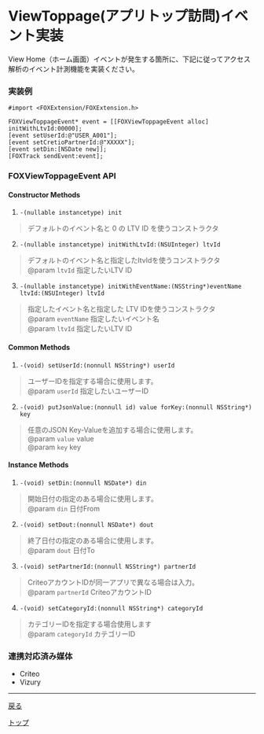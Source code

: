 # ViewToppage(アプリトップ訪問)イベント実装

View Home（ホーム画面）イベントが発生する箇所に、下記に従ってアクセス解析のイベント計測機能を実装ください。

### 実装例

```objc
#import <FOXExtension/FOXExtension.h>

FOXViewToppageEvent* event = [[FOXViewToppageEvent alloc] initWithLtvId:00000];
[event setUserId:@"USER_A001"];
[event setCretioPartnerId:@"XXXXX"];
[event setDin:[NSDate new]];
[FOXTrack sendEvent:event];
```

### FOXViewToppageEvent API

#### Constructor Methods
1. `-(nullable instancetype) init`
> デフォルトのイベント名と 0 の LTV ID を使うコンストラクタ

2. `-(nullable instancetype) initWithLtvId:(NSUInteger) ltvId`
> デフォルトのイベント名と指定したltvIdを使うコンストラクタ
> <br/>@param `ltvId` 指定したいLTV ID

3. `-(nullable instancetype) initWithEventName:(NSString*)eventName ltvId:(NSUInteger) ltvId`
> 指定したイベント名と指定した LTV IDを使うコンストラクタ
> <br/>@param `eventName` 指定したいイベント名
> <br/>@param `ltvId` 指定したいLTV ID

#### Common Methods
1. `-(void) setUserId:(nonnull NSString*) userId`
> ユーザーIDを指定する場合に使用します。
> <br/>@param `userId` 指定したいユーザーID

2. `-(void) putJsonValue:(nonnull id) value forKey:(nonnull NSString*) key`
> 任意のJSON Key-Valueを追加する場合に使用します。
> <br/>@param `value` value
> <br/>@param `key` key

#### Instance Methods
1. `-(void) setDin:(nonnull NSDate*) din`
> 開始日付の指定のある場合に使用します。
> <br/>@param `din` 日付From

2. `-(void) setDout:(nonnull NSDate*) dout`
> 終了日付の指定のある場合に使用します。
> <br/>@param `dout` 日付To

3. `-(void) setPartnerId:(nonnull NSString*) partnerId`
> CriteoアカウントIDが同一アプリで異なる場合は入力。
> <br/>@param `partnerId` CriteoアカウントID

4. `-(void) setCategoryId:(nonnull NSString*) categoryId`
> カテゴリーIDを指定する場合使用します
> <br/>@param `categoryId` カテゴリーID


### 連携対応済み媒体

* Criteo
* Vizury

---
[戻る](../../../track_events/README.md#supported_events)

[トップ](../../../../README.md)

